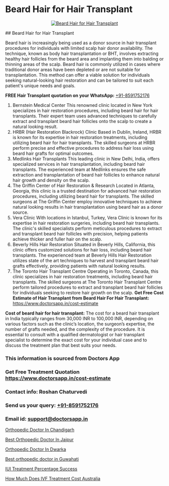 # Beard Hair for Hair Transplant

<p align="center">
  <a href="https://doctorsapp.co.in/uploads/treatment_image/Finding%20the%20best%20hair%20clinic.jpg">
    <img src="https://doctorsapp.co.in/treatment/hair-transplant" alt="Beard Hair for Hair Transplant">
  </a>
</p>
## Beard Hair for Hair Transplant

Beard hair is increasingly being used as a donor source in hair transplant procedures for individuals with limited scalp hair donor availability. The technique, known as body hair transplantation or BHT, involves extracting healthy hair follicles from the beard area and implanting them into balding or thinning areas of the scalp. Beard hair is commonly utilized in cases where traditional donor areas have been depleted or are not suitable for transplantation. This method can offer a viable solution for individuals seeking natural-looking hair restoration and can be tailored to suit each patient's unique needs and goals.

**FREE Hair Transplant quotation on your WhatsApp:**  [+91-8591752176](https://api.whatsapp.com/send?phone=8591752176)

1) Bernstein Medical Center   This renowned clinic located in New York specializes in hair restoration procedures, including beard hair for hair transplants. Their expert team uses advanced techniques to carefully extract and transplant beard hair follicles onto the scalp to create a natural looking result.
2) HRBR (Hair Restoration Blackrock) Clinic   Based in Dublin, Ireland, HRBR is known for its expertise in hair restoration treatments, including utilizing beard hair for hair transplants. The skilled surgeons at HRBR perform precise and effective procedures to address hair loss using beard hair grafts for optimal outcomes.
3) Medlinks Hair Transplants   This leading clinic in New Delhi, India, offers specialized services in hair transplantation, including beard hair transplants. The experienced team at Medlinks ensures the safe extraction and transplantation of beard hair follicles to enhance natural hair growth and density on the scalp.
4) The Griffin Center of Hair Restoration & Research   Located in Atlanta, Georgia, this clinic is a trusted destination for advanced hair restoration procedures, including utilizing beard hair for transplants. The skilled surgeons at The Griffin Center employ innovative techniques to achieve natural looking results in hair transplantation using beard hair as a donor source.
5) Vera Clinic   With locations in Istanbul, Turkey, Vera Clinic is known for its expertise in hair restoration surgeries, including beard hair transplants. The clinic's skilled specialists perform meticulous procedures to extract and transplant beard hair follicles with precision, helping patients achieve thicker and fuller hair on the scalp.
6) Beverly Hills Hair Restoration   Situated in Beverly Hills, California, this clinic offers customized solutions for hair loss, including beard hair transplants. The experienced team at Beverly Hills Hair Restoration utilizes state of the art techniques to harvest and transplant beard hair grafts effectively, providing patients with natural looking results.
7) The Toronto Hair Transplant Centre   Operating in Toronto, Canada, this clinic specializes in hair restoration treatments, including beard hair transplants. The skilled surgeons at The Toronto Hair Transplant Centre perform tailored procedures to extract and transplant beard hair follicles for individuals seeking to restore hair growth on the scalp.
**Get Free Cost Estimate of Hair Transplant from Beard Hair For Hair Transplant:** https://www.doctorsapp.in/cost-estimate

**Cost of beard hair for hair transplant:**
The cost for a beard hair transplant in India typically ranges from 30,000 INR to 100,000 INR, depending on various factors such as the clinic’s location, the surgeon’s expertise, the number of grafts needed, and the complexity of the procedure. It is essential to consult with a qualified dermatologist or hair transplant specialist to determine the exact cost for your individual case and to discuss the treatment plan that best suits your needs.

### This information is sourced from Doctors App 
### Get Free Treatment Quotation https://www.doctorsapp.in/cost-estimate
### Contact info: Roshan Chaturvedi 
### Send us your query: [+91-8591752176](https://api.whatsapp.com/send?phone=8591752176) 
### Email id: support@doctorsapp.in

[Orthopedic Doctor In Chandigarh](https://www.linkedin.com/pulse/orthopedic-doctor-chandigarh-doctorsapp-united-arab-emirates-xdene?trackingId=gUB4k5mQSQYc8HfXrL6NMQ%3D%3D&lipi=urn%3Ali%3Apage%3Ad_flagship3_company_admin%3Bc8cvKR%2BzQDObJJNC2LloLw%3D%3D)

[Best Orthopedic Doctor In Jaipur](https://www.linkedin.com/pulse/best-orthopedic-hospital-jaipur-acl-tear-treatment-pkhme?trackingId=EqjeDt3nF3y4L64jEijncg%3D%3D&lipi=urn%3Ali%3Apage%3Ad_flagship3_company_admin%3BxUBWLKzDRA2fVBqJ%2Fp%2FTnw%3D%3D)

[Orthopedic Doctor In Dwarka](https://medium.com/@akashbhatt14/orthopedic-doctor-in-dwarka-6556264b0a16)

[Best orthopedic doctor in Guwahati](https://medium.com/@akashbhatt14/best-orthopedic-doctor-in-guwahati-987e622f8e1d)

[IUI Treatment Percentage Success](https://doctors-apps.github.io/doctorsapp/iui-treatment-percentage-success)

[How Much Does IVF Treatment Cost Australia](https://doctors-apps.github.io/doctorsapp/how-much-does-ivf-treatment-cost-australia)

